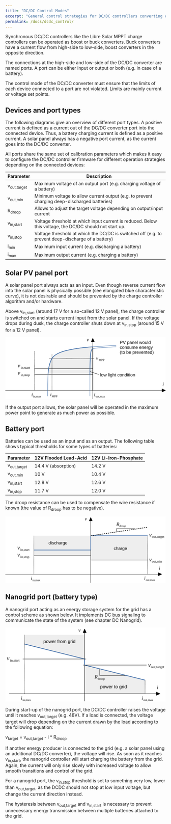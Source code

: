 ```yaml
---
title: "DC/DC Control Modes"
excerpt: "General control strategies for DC/DC controllers converting energy between batteries, solar and nanogrids"
permalink: /docs/dcdc_control/
---
```


Synchronous DC/DC controllers like the Libre Solar MPPT charge controllers can be operated as boost or buck converters. Buck converters have a current flow from high-side to low-side, boost converters in the opposite direction.

The connections at the high-side and low-side of the DC/DC converter are named ports. A port can be either input or output or both (e.g. in case of a battery).

The control mode of the DC/DC converter must ensure that the limits of each device connected to a port are not violated. Limits are mainly current or voltage set points.

## Devices and port types

The following diagrams give an overview of different port types. A positive current is defined as a current out of the DC/DC converter port into the connected device. Thus, a battery charging current is defined as a positive current. A solar panel always has a negative port current, as the current goes into the DC/DC converter.

All ports share the same set of calibration parameters which makes it easy to configure the DC/DC controller firmware for different operation strategies depending on the connected devices:

| Parameter              | Description
|------------------------|-----------------------------------------------------------------------------------------------|
| v<sub>out,target</sub> | Maximum voltage of an output port (e.g. charging voltage of a battery)                        |
| v<sub>out,min</sub>    | Minimum voltage to allow current output (e.g. to prevent charging deep-discharged batteries)  |
| R<sub>droop</sub>      | Allows to adjust the target voltage depending on output/input current                         |
| v<sub>in,start</sub>   | Voltage threshold at which input current is reduced. Below this voltage, the DC/DC should not start up. |
| v<sub>in,stop</sub>    | Voltage threshold at which the DC/DC is switched off (e.g. to prevent deep-discharge of a battery) |
| i<sub>min</sub>        | Maximum input current (e.g. discharging a battery)  |
| i<sub>max</sub>        | Maximum output current (e.g. charging a battery)  |


## Solar PV panel port

A solar panel port always acts as an input. Even though reverse current flow into the solar panel is physically possible (see elongated blue characteristic curve), it is not desirable and should be prevented by the charge controller algorithm and/or hardware.

Above v<sub>in,start</sub> (around 17 V for a so-called 12 V panel), the charge controller is switched on and starts current input from the solar panel. If the voltage drops during dusk, the charge controller shuts down at v<sub>in,stop</sub> (around 15 V for a 12 V panel).

![DC/DC control for solar port](/images/dcdc_port_solar.png)

If the output port allows, the solar panel will be operated in the maximum power point to generate as much power as possible.

## Battery port

Batteries can be used as an input and as an output. The following table shows typical thresholds for some types of batteries:

| Parameter              | 12V Flooded Lead-Acid | 12V Li-Iron-Phosphate   |
|------------------------|-----------------------|-------------------------|
| v<sub>out,target</sub> |  14.4 V (absorption)  | 14.2 V                  |
| v<sub>out,min</sub>    |  10 V                 | 10.4 V                  |
| v<sub>in,start</sub>   |  12.8 V               | 12.6 V                  |
| v<sub>in,stop</sub>    |  11.7 V               | 12.0 V                  |

The droop resistance can be used to compensate the wire resistance if known (the value of R<sub>droop</sub> has to be negative).

![DC/DC control for battery port](/images/dcdc_port_battery.png)

## Nanogrid port (battery type)

A nanogrid port acting as an energy storage system for the grid has a control scheme as shown below. It implements DC bus signaling to communicate the state of the system (see chapter DC Nanogrid).

![DC/DC control for nanogrid port](/images/dcdc_port_nanogrid.png)

During start-up of the nanogrid port, the DC/DC controller raises the voltage until it reaches v<sub>out,target</sub> (e.g. 48V). If a load is connected, the voltage target will drop depending on the current drawn by the load according to the following equation:

v<sub>target</sub> = v<sub>out,target</sub> - i * R<sub>droop</sub>

If another energy producer is connected to the grid (e.g. a solar panel using an additional DC/DC converter), the voltage will rise. As soon as it reaches v<sub>in,start</sub>, the nanogrid controller will start charging the battery from the grid. Again, the current will only rise slowly with increased voltage to allow smooth transitions and control of the grid.

For a nanogrid port, the v<sub>in,stop</sub> threshold is set to something very low, lower than v<sub>out,target</sub>, as the DCDC should not stop at low input voltage, but change the current direction instead.

The hysteresis between v<sub>out,target</sub> and v<sub>in,start</sub> is necessary to prevent unnecessary energy transmission between multiple batteries attached to the grid.
